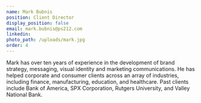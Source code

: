 ```yaml
---
name: Mark Bubnis
position: Client Director
display_position: false
email: mark.bubnis@ps212.com
linkedin:
photo_path: /uploads/mark.jpg
order: 4
---
```


Mark has over ten years of experience in the development of brand strategy, messaging, visual identity and marketing communications. He has helped corporate and consumer clients across an array of industries, including finance, manufacturing, education, and healthcare. Past clients include Bank of America, SPX Corporation, Rutgers University, and Valley National Bank.

